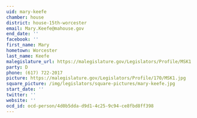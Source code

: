 ```yaml
---
uid: mary-keefe
chamber: house
district: house-15th-worcester
email: Mary.Keefe@mahouse.gov
end_date: ''
facebook: ''
first_name: Mary
hometown: Worcester
last_name: Keefe
malegislature_url: https://malegislature.gov/Legislators/Profile/MSK1
party: D
phone: (617) 722-2017
picture: https://malegislature.gov/Legislators/Profile/170/MSK1.jpg
square_picture: /img/legislators/square-pictures/mary-keefe.jpg
start_date: ''
twitter: ''
website: ''
ocd_id: ocd-person/4d0b5dda-d9d1-4c25-9c94-ce8fbd8ff398
---
```


